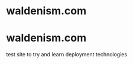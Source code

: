# waldenism.com

<h1> waldenism.com </h1>

<p> test site to try and learn deployment technologies </p>